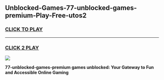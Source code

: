 
## Unblocked-Games-77-unblocked-games-premium-Play-Free-utos2
<h3>
<a href="https://premium76.site?title=77-unblocked-games-premium&ref=17A">CLICK TO PLAY</a></h3>
<hr>

<h3>
<a href="https://premium76.site?title=77-unblocked-games-premium&ref=17A">CLICK 2 PLAY</a>
  
</h3>

<a href="https://premium76.site?title=77-unblocked-games-premium&ref=17A"><img src="https://clearcache.store/games.png"></a>


**77-unblocked-games-premium games unblocked: Your Gateway to Fun and Accessible Online Gaming**
